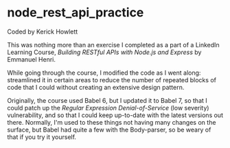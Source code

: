 # node_rest_api_practice

Coded by Kerick Howlett

This was nothing more than an exercise I completed as a part of a LinkedIn Learning Course, *Building RESTful APIs with Node.js and Express* by Emmanuel Henri.

While going through the course, I modified the code as I went along: streamlined it in certain areas to reduce the number of repeated blocks of code that I could without creating an extensive design pattern.

Originally, the course used Babel 6, but I updated it to Babel 7, so that I could patch up the *Regular Expression Denial-of-Service* (low severity) vulnerability, and so that I could keep up-to-date with the latest versions out there. Normally, I'm used to these things not having many changes on the surface, but Babel had quite a few with the Body-parser, so be weary of that if you try it yourself.